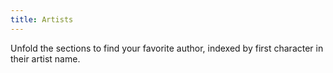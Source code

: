 ```yaml
---
title: Artists
---
```


Unfold the sections to find your favorite author, indexed by first character in their artist name.